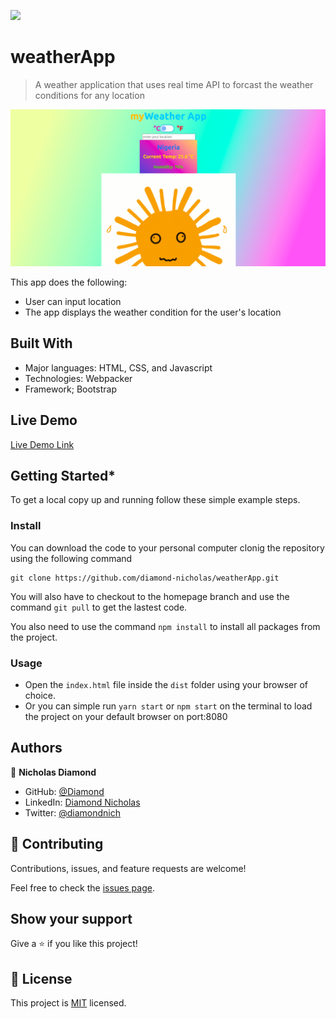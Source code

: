![](https://img.shields.io/badge/Microverse-blueviolet)

# weatherApp

> A weather application that uses real time API to forcast the weather conditions for any location

![screenshot](./src/cover.png)

This app does the following:

- User can input location
- The app displays the weather condition for the user's location

 ## Built With

 - Major languages: HTML, CSS, and Javascript
 - Technologies: Webpacker
 - Framework; Bootstrap

## Live Demo

[Live Demo Link](https://sad-snyder-b717c3.netlify.app/)

## Getting Started\*

To get a local copy up and running follow these simple example steps.

### Install

You can download the code to your personal computer clonig the repository using the following command

```
git clone https://github.com/diamond-nicholas/weatherApp.git

```

You will also have to checkout to the homepage branch and use the command `git pull` to get the lastest code.

You also need to use the command `npm install` to install all packages from the project.

### Usage

- Open the `index.html` file inside the `dist` folder using your browser of choice.
- Or you can simple run `yarn start` or `npm start` on the terminal to load the project on your default browser on port:8080

## Authors

👤 **Nicholas Diamond**

- GitHub: [@Diamond](https://github.com/diamond-nicholas)
- LinkedIn: [Diamond Nicholas](https://www.linkedin.com/in/diamond-nicholas/)
- Twitter: [@diamondnich](https://twitter.com/diamondnich)

## 🤝 Contributing

Contributions, issues, and feature requests are welcome!

Feel free to check the [issues page](https://github.com/diamond-nicholas/weatherApp/issues).

## Show your support

Give a ⭐️ if you like this project!

## 📝 License

This project is [MIT](./LICENSE) licensed.
